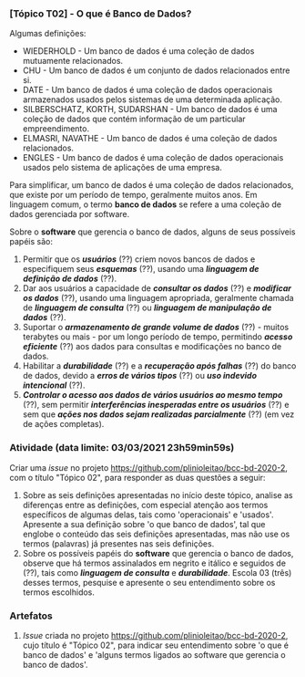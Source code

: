 ### [Tópico T02] - O que é Banco de Dados?

Algumas definições:
- WIEDERHOLD - Um banco de dados é uma coleção de dados mutuamente relacionados.
- CHU - Um banco de dados é um conjunto de dados relacionados entre si.
- DATE - Um banco de dados é uma coleção de dados operacionais armazenados usados pelos sistemas de uma determinada aplicação.
- SILBERSCHATZ, KORTH, SUDARSHAN - Um banco de dados é uma coleção de dados que contém informação de um particular empreendimento.
- ELMASRI, NAVATHE - Um banco de dados é uma coleção de dados relacionados.
- ENGLES - Um banco de dados é uma coleção de dados operacionais usados pelo sistema de aplicações de uma empresa.

Para simplificar, um banco de dados é uma coleção de dados relacionados, que existe por um período de tempo, geralmente muitos anos. Em linguagem comum, o termo **banco de dados** se refere a uma coleção de dados gerenciada por software. 

Sobre o **software** que gerencia o banco de dados, alguns de seus possíveis papéis são:
1. Permitir que os ***usuários*** (??) criem novos bancos de dados e especifiquem seus ***esquemas*** (??), usando uma ***linguagem de definição de dados*** (??).
2. Dar aos usuários a capacidade de ***consultar os dados*** (??) e ***modificar os dados*** (??), usando uma linguagem apropriada, geralmente chamada de ***linguagem de consulta*** (??) ou ***linguagem de manipulação de dados*** (??).
3. Suportar o ***armazenamento de grande volume de dados*** (??) - muitos terabytes ou mais - por um longo período de tempo, permitindo ***acesso eficiente*** (??) aos dados para consultas e modificações no banco de dados.
4. Habilitar a ***durabilidade*** (??) e a ***recuperação após falhas*** (??) do banco de dados, devido a ***erros de vários tipos*** (??) ou ***uso indevido intencional*** (??).
5. ***Controlar o acesso aos dados de vários usuários ao mesmo tempo*** (??), sem permitir ***interferências inesperadas entre os usuários*** (??) e sem que ***ações nos dados sejam realizadas parcialmente*** (??) (em vez de ações completas).

### Atividade (data limite: **03/03/2021 23h59min59s**)

Criar uma _issue_ no projeto https://github.com/plinioleitao/bcc-bd-2020-2, com o título "Tópico 02", para responder as duas questões a seguir:  
1. Sobre as seis definições apresentadas no início deste tópico, analise as diferenças entre as definições, com especial atenção aos termos específicos de algumas delas, tais como 'operacionais' e 'usados'. Apresente a sua definição sobre 'o que banco de dados', tal que englobe o conteúdo das seis definições apresentadas, mas não use os termos (palavras) já presentes nas seis definições.
1. Sobre os possíveis papéis do **software** que gerencia o banco de dados, observe que há termos assinalados em negrito e itálico e seguidos de (??), tais como ***linguagem de consulta*** e ***durabilidade***. Escola 03 (três) desses termos, pesquise e apresente o seu entendimento sobre os termos escolhidos.
   
### Artefatos

1. _Issue_ criada no projeto https://github.com/plinioleitao/bcc-bd-2020-2, cujo título é "Tópico 02", para indicar seu entendimento sobre 'o que é banco de dados' e 'alguns termos ligados ao software que gerencia o banco de dados'.
